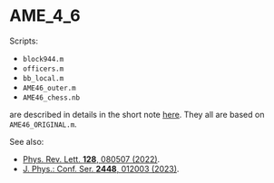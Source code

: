 # AME_4_6

Scripts:

- `block944.m`
- `officers.m`
- `bb_local.m`
- `AME46_outer.m`
- `AME46_chess.nb`

are described in details in the short note [here](https://chaos.if.uj.edu.pl/~wojtek/AME46_chess/).
They all are based on `AME46_ORIGINAL.m`.


See also:
- [Phys. Rev. Lett. **128**, 080507 (2022)](https://doi.org/10.1103/PhysRevLett.128.080507).
- [J. Phys.: Conf. Ser. **2448**, 012003 (2023)](https://doi.org/10.1088/1742-6596/2448/1/012003).
